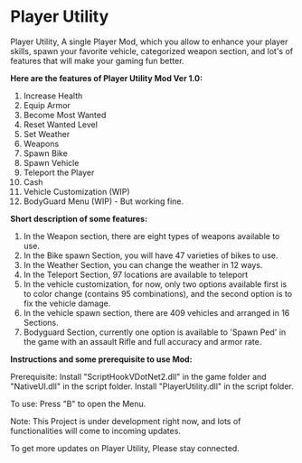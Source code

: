 # Player Utility
Player Utility, A single Player Mod, which you allow to enhance your player skills, spawn your favorite vehicle, categorized weapon section, and lot's of features that will make your gaming fun better.

**Here are the features of Player Utility Mod Ver 1.0:**
1. Increase Health
2. Equip Armor
3. Become Most Wanted
4. Reset Wanted Level
5. Set Weather
6. Weapons
7. Spawn Bike
8. Spawn Vehicle
9. Teleport the Player
10. Cash
11. Vehicle Customization (WIP)
12. BodyGuard Menu (WIP) - But working fine.

**Short description of some features:**
1. In the Weapon section, there are eight types of weapons available to use.
2. In the Bike spawn Section, you will have 47 varieties of bikes to use.
3. In the Weather Section, you can change the weather in 12 ways.
4. In the Teleport Section, 97 locations are available to teleport
5. In the vehicle customization, for now, only two options available first is to color change (contains 95 combinations), and the second option is to fix the vehicle damage.
6. In the vehicle spawn section, there are 409 vehicles and arranged in 16 Sections. 
7. Bodyguard Section, currently one option is available to 'Spawn Ped' in the game with an assault Rifle and full accuracy and armor rate.

**Instructions and some prerequisite to use Mod:**

Prerequisite: 
Install "ScriptHookVDotNet2.dll" in the game folder and "NativeUI.dll" in the script folder.
Install "PlayerUtility.dll" in the script folder.

To use:
Press "B" to open the Menu.

Note: This Project is under development right now, and lots of functionalities will come to incoming updates. 

To get more updates on Player Utility, Please stay connected.
